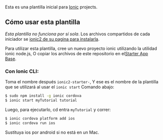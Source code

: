 Esta es una plantilla inicial para [Ionic](http://ionicframework.com/docs/) projects.

## Cómo usar esta plantilla

*Esta plantilla no funciona por sí sola*. Los archivos compartidos de cada iniciador se [ionic2 de su pagina para instalarla](https://ionicframework.com/getting-started/).

Para utilizar esta plantilla, cree un nuevo proyecto ionic utilizando la utilidad ionic node.js, O copiar los archivos de este repositorio en el[Starter App Base](https://github.com/ionic-team/ionic2-app-base).

### Con Ionic CLI:

Toma el nombre después `ionic2-starter-`, Y ese es el nombre de la plantilla que se utilizará al usar el `ionic start` Comando abajo:

```bash
$ sudo npm install -g ionic cordova
$ ionic start myTutorial tutorial
```

Luego, para ejecutarlo, cd entra `myTutorial` y correr:

```bash
$ ionic cordova platform add ios
$ ionic cordova run ios
```

Sustituya ios por android si no está en un Mac.
